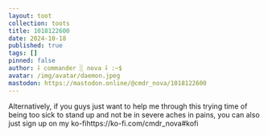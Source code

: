 ```yaml
---
layout: toot
collection: toots
title: 1018122600
date: 2024-10-18
published: true
tags: []
pinned: false
author: ⸸ commander ░ nova ⸸ :~$
avatar: /img/avatar/daemon.jpeg
mastodon: https://mastodon.online/@cmdr_nova/1018122600
---
```


Alternatively, if you guys just want to help me through this trying time of being too sick to stand up and not be in severe aches in pains, you can also just sign up on my ko-fihttps://ko-fi.com/cmdr_nova#kofi
